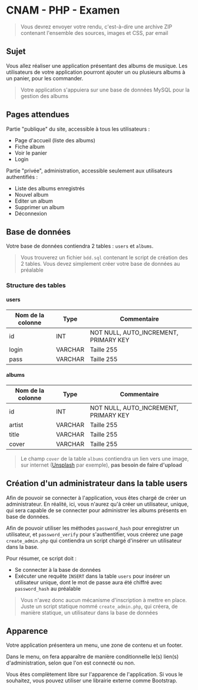 # CNAM - PHP - Examen

> Vous devrez envoyer votre rendu, c'est-à-dire une archive ZIP contenant l'ensemble des sources, images et CSS, par email

## Sujet

Vous allez réaliser une application présentant des albums de musique. Les utilisateurs de votre application pourront ajouter un ou plusieurs albums à un panier, pour les commander.

> Votre application s'appuiera sur une base de données MySQL pour la gestion des albums

## Pages attendues

Partie "publique" du site, accessible à tous les utilisateurs :

- Page d'accueil (liste des albums)
- Fiche album
- Voir le panier
- Login

Partie "privée", administration, accessible seulement aux utilisateurs authentifiés :

- Liste des albums enregistrés
- Nouvel album
- Editer un album
- Supprimer un album
- Déconnexion

## Base de données

Votre base de données contiendra 2 tables : `users` et `albums`.

> Vous trouverez un fichier `bdd.sql` contenant le script de création des 2 tables. Vous devez simplement créer votre base de données au préalable

### Structure des tables

#### **users**

| Nom de la colonne | Type    | Commentaire                           |
| ----------------- | ------- | ------------------------------------- |
| id                | INT     | NOT NULL, AUTO_INCREMENT, PRIMARY KEY |
| login             | VARCHAR | Taille 255                            |
| pass              | VARCHAR | Taille 255                            |

#### **albums**

| Nom de la colonne | Type    | Commentaire                           |
| ----------------- | ------- | ------------------------------------- |
| id                | INT     | NOT NULL, AUTO_INCREMENT, PRIMARY KEY |
| artist            | VARCHAR | Taille 255                            |
| title             | VARCHAR | Taille 255                            |
| cover             | VARCHAR | Taille 255                            |

> Le champ `cover` de la table `albums` contiendra un lien vers une image, sur internet ([Unsplash](https://source.unsplash.com) par exemple), **pas besoin de faire d'upload**

## Création d'un administrateur dans la table users

Afin de pouvoir se connecter à l'application, vous êtes chargé de créer un administrateur. En réalité, ici, vous n'aurez qu'à créer un utilisateur, unique, qui sera capable de se connecter pour administrer les albums présents en base de données.

Afin de pouvoir utiliser les méthodes `password_hash` pour enregistrer un utilisateur, et `password_verify` pour s'authentifier, vous créerez une page `create_admin.php` qui contiendra un script chargé d'insérer un utilisateur dans la base.

Pour résumer, ce script doit :

- Se connecter à la base de données
- Exécuter une requête `INSERT` dans la table `users` pour insérer un utilisateur unique, dont le mot de passe aura été chiffré avec `password_hash` au préalable

> Vous n'avez donc aucun mécanisme d'inscription à mettre en place. Juste un script statique nommé `create_admin.php`, qui créera, de manière statique, un utilisateur dans la base de données

## Apparence

Votre application présentera un menu, une zone de contenu et un footer.

Dans le menu, on fera apparaître de manière conditionnelle le(s) lien(s) d'administration, selon que l'on est connecté ou non.

Vous êtes complètement libre sur l'apparence de l'application. Si vous le souhaitez, vous pouvez utiliser une librairie externe comme Bootstrap.
